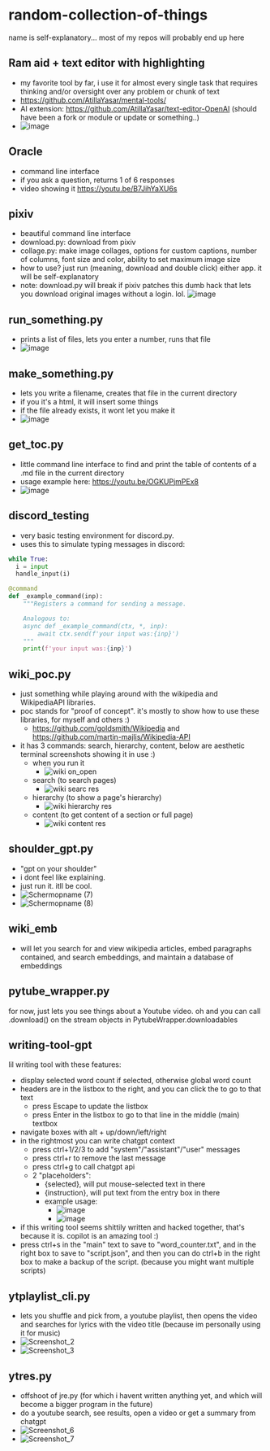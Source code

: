 # random-collection-of-things
name is self-explanatory... most of my repos will probably end up here

## Ram aid + text editor with highlighting
- my favorite tool by far, i use it for almost every single task that requires thinking and/or oversight over any problem or chunk of text
- https://github.com/AtillaYasar/mental-tools/
- AI extension: https://github.com/AtillaYasar/text-editor-OpenAI (should have been a fork or module or update or something..)
- ![image](https://user-images.githubusercontent.com/112716905/213861946-c23ddd62-79f4-4aa3-a5ab-5a9bdb4edbdb.png)

## Oracle
- command line interface  
- if you ask a question, returns 1 of 6 responses  
- video showing it https://youtu.be/B7JihYaXU6s

## pixiv
- beautiful command line interface
- download.py: download from pixiv
- collage.py: make image collages, options for custom captions, number of columns, font size and color, ability to set maximum image size
- how to use? just run (meaning, download and double click) either app. it will be self-explanatory
- note: download.py will break if pixiv patches this dumb hack that lets you download original images without a login. lol.
![image](https://user-images.githubusercontent.com/112716905/205492410-50a187f7-1e1a-4053-9770-e4bea6ab2cb3.png)

## run_something.py
- prints a list of files, lets you enter a number, runs that file
- ![image](https://user-images.githubusercontent.com/112716905/211153821-f7d6ae51-6612-4d56-b9af-2664f8ffcb89.png)


## make_something.py
- lets you write a filename, creates that file in the current directory
- if you it's a html, it will insert some things
- if the file already exists, it wont let you make it
- ![image](https://user-images.githubusercontent.com/112716905/211151843-81bf8c17-28bf-44f8-a584-8d4f853a5090.png)

## get_toc.py
- little command line interface to find and print the table of contents of a .md file in the current directory
- usage example here: https://youtu.be/OGKUPjmPEx8
- ![image](https://user-images.githubusercontent.com/112716905/213638908-7932da0f-8b10-47b6-a031-689e3db24063.png)

## discord_testing
- very basic testing environment for discord.py.
- uses this to simulate typing messages in discord:
```python
while True:
  i = input
  handle_input(i)
```
```python
@command
def _example_command(inp):
    """Registers a command for sending a message.

    Analogous to:
    async def _example_command(ctx, *, inp):
        await ctx.send(f'your input was:{inp}')
    """
    print(f'your input was:{inp}')
```

## wiki_poc.py
- just something while playing around with the wikipedia and WikipediaAPI libraries.
- poc stands for "proof of concept". it's mostly to show how to use these libraries, for myself and others  :)
  + https://github.com/goldsmith/Wikipedia and https://github.com/martin-majlis/Wikipedia-API
- it has 3 commands: search, hierarchy, content, below are aesthetic terminal screenshots showing it in use :)
  + when you run it
    - ![wiki on_open](https://user-images.githubusercontent.com/112716905/224471617-0a14198a-1949-465a-bf54-3f2e4c2ef10f.png)
  + search  (to search pages)
    - ![wiki searc res](https://user-images.githubusercontent.com/112716905/224471633-70fbb8a1-d417-4e32-82dc-cb076d6908bd.png)
  + hierarchy  (to show a page's hierarchy)
    - ![wiki hierarchy res](https://user-images.githubusercontent.com/112716905/224471651-20c7b7f2-ffed-4e1e-8819-52ce540baf4c.png)
  + content  (to get content of a section or full page)
    - ![wiki content res](https://user-images.githubusercontent.com/112716905/224471665-22777f4d-18cb-4bef-94fc-6397b3067211.png)

## shoulder_gpt.py
- "gpt on your shoulder"
- i dont feel like explaining.
- just run it. itll be cool.
- ![Schermopname (7)](https://user-images.githubusercontent.com/112716905/224529114-c29420f4-28cf-49a1-b43c-f8fa3a72da19.png)
- ![Schermopname (8)](https://user-images.githubusercontent.com/112716905/224535016-9184863b-79b7-4d46-9c46-4dbacc7871bc.png)

## wiki_emb
- will let you search for and view wikipedia articles, embed paragraphs contained, and search embeddings, and maintain a database of embeddings

## pytube_wrapper.py
for now, just lets you see things about a Youtube video. oh and you can call .download() on the stream objects in PytubeWrapper.downloadables

## writing-tool-gpt
lil writing tool with these features:
- display selected word count if selected, otherwise global word count
- headers are in the listbox to the right, and you can click the to go to that text
  + press Escape to update the listbox
  + press Enter in the listbox to go to that line in the middle (main) textbox
- navigate boxes with alt + up/down/left/right
- in the rightmost you can write chatgpt context
  + press ctrl+1/2/3 to add "system"/"assistant"/"user" messages
  + press ctrl+r to remove the last message
  + press ctrl+g to call chatgpt api
  + 2 "placeholders":
    - {selected}, will put mouse-selected text in there
    - {instruction}, will put text from the entry box in there
    - example usage:
      + ![image](https://user-images.githubusercontent.com/112716905/231696973-80f95250-2a2a-449b-befc-50e895b22890.png)
      + ![image](https://user-images.githubusercontent.com/112716905/231697059-440d4b6c-dc76-49db-a704-7d696b2c7d69.png)
- if this writing tool seems shittily written and hacked together, that's because it is. copilot is an amazing tool  :)
- press ctrl+s in the "main" text to save to "word_counter.txt", and in the right box to save to "script.json", and then you can do ctrl+b in the right box to make a backup of the script. (because you might want multiple scripts)

## ytplaylist_cli.py
- lets you shuffle and pick from, a youtube playlist, then opens the video and searches for lyrics with the video title (because im personally using it for music)
- ![Screenshot_2](https://github.com/AtillaYasar/random-collection-of-things/assets/112716905/46633647-599e-4908-8a1e-2f0f4af0aa8f)
- ![Screenshot_3](https://github.com/AtillaYasar/random-collection-of-things/assets/112716905/f35bb6ca-0b92-4fd7-a05b-e40928adf03c)

## ytres.py
- offshoot of jre.py (for which i havent written anything yet, and which will become a bigger program in the future)
- do a youtube search, see results, open a video or get a summary from chatgpt
- ![Screenshot_6](https://github.com/AtillaYasar/random-collection-of-things/assets/112716905/d3d6de43-0623-498e-9905-1e441e3266ce)
- ![Screenshot_7](https://github.com/AtillaYasar/random-collection-of-things/assets/112716905/7e057609-5206-474a-b10b-5847523e4b9b)

